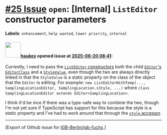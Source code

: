 # [\#25 Issue](https://github.com/IGB-Berlin/igb-fuchs/issues/25) `open`: [Internal] `ListEditor` constructor parameters
**Labels**: `enhancement`, `help wanted`, `lower priority`, `internal`


#### <img src="https://avatars.githubusercontent.com/u/4613111?u=708742f53b26cb75f2c7a93ee7a7a53abe18ec48&v=4" width="50">[haukex](https://github.com/haukex) opened issue at [2025-06-20 08:41](https://github.com/IGB-Berlin/igb-fuchs/issues/25):

Currently, I need to pass the [`ListEditor` constructors](https://github.com/IGB-Berlin/igb-fuchs/blob/f48291113678ccfe4714f12935373919cb45a338/src/editors/list-edit.tsx#L139) both the child [`Editor`'s `EditorClass`](https://github.com/IGB-Berlin/igb-fuchs/blob/f48291113678ccfe4714f12935373919cb45a338/src/editors/base.tsx#L52) and a [`StyleValue`](https://github.com/IGB-Berlin/igb-fuchs/blob/f48291113678ccfe4714f12935373919cb45a338/src/types/common.ts#L40), even though the two are always directly linked in that the `StyleValue` is a static property on the class of the object that the `Editor` is editing. For example: `new ListEditorWithTemp(..., SamplingLocationEditor, SamplingLocation.sStyle, ...)` where `class SamplingLocationEditor extends Editor<SamplingLocation>`.

I think it'd be nice if there was a type-safe way to combine the two, though I'm not yet sure if TypeScript has support for this because the style is a static property and I've had to work around that through the [`style` accessor](https://github.com/IGB-Berlin/igb-fuchs/blob/f48291113678ccfe4714f12935373919cb45a338/src/types/common.ts#L70).




-------------------------------------------------------------------------------



[Export of Github issue for [IGB-Berlin/igb-fuchs](https://github.com/IGB-Berlin/igb-fuchs).]
